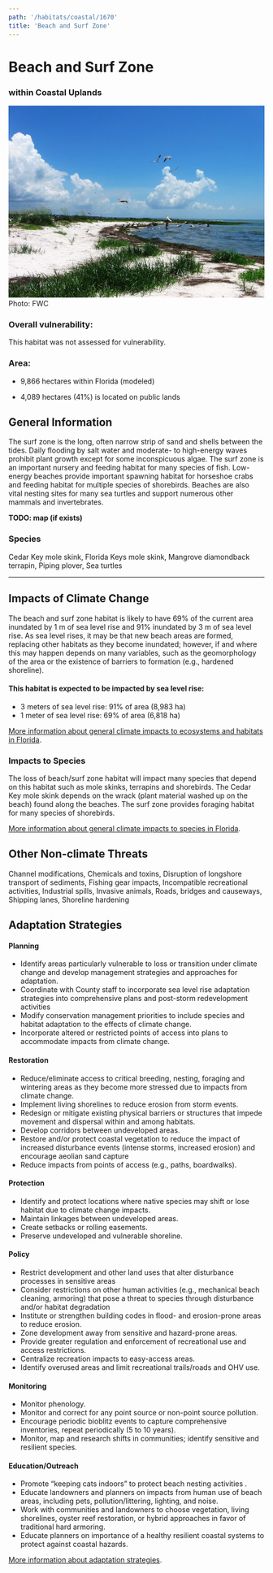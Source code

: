 ```yaml
---
path: '/habitats/coastal/1670'
title: 'Beach and Surf Zone'
---
```


# Beach and Surf Zone

### within Coastal Uplands

<div id="TopSection">

<div class="header-photo"><img src="1670.jpg" alt="Photo for Beach and Surf Zone"/>
<figcaption>Photo: FWC</figcaption></div>

<div>

### Overall vulnerability:

This habitat was not assessed for vulnerability.

### Area:

-   9,866 hectares within Florida (modeled)

-   4,089 hectares (41%) is located on public lands



</div>
</div>

## General Information

The surf zone is the long, often narrow strip of sand and shells between the tides. Daily flooding by salt water and moderate- to high-energy waves prohibit plant growth except for some inconspicuous algae. The surf zone is an important nursery and feeding habitat for many species of fish.  Low-energy beaches provide important spawning habitat for horseshoe crabs and feeding habitat for multiple species of shorebirds.  Beaches are also vital nesting sites for many sea turtles and support numerous other mammals and invertebrates.



**TODO: map (if exists)**

### Species

Cedar Key mole skink, Florida Keys mole skink, Mangrove diamondback terrapin, Piping plover, Sea turtles

<hr />

## Impacts of Climate Change

The beach and surf zone habitat is likely to have 69% of the current area inundated by 1 m of sea level rise and 91% inundated by 3 m of sea level rise.  As sea level rises, it may be that new beach areas are formed, replacing other habitats as they become inundated; however, if and where this may happen depends on many variables, such as the geomorphology of the area or the existence of barriers to formation (e.g., hardened shoreline).


#### This habitat is expected to be impacted by sea level rise:

- 3 meters of sea level rise: 91% of area (8,983 ha)
- 1 meter of sea level rise: 69% of area (6,818 ha)
    

[More information about general climate impacts to ecosystems and habitats in Florida](/impacts/habitats).

### Impacts to Species

The loss of beach/surf zone habitat will impact many species that depend on this habitat such as mole skinks, terrapins and shorebirds.  The Cedar Key mole skink depends on the wrack (plant material washed up on the beach) found along the beaches.  The surf zone provides foraging habitat for many species of shorebirds.

[More information about general climate impacts to species in Florida](/impacts/species).

## Other Non-climate Threats

Channel modifications, Chemicals and toxins, Disruption of longshore transport of sediments, Fishing gear impacts, Incompatible recreational activities, Industrial spills, Invasive animals, Roads, bridges and causeways, Shipping lanes, Shoreline hardening

## Adaptation Strategies

#### Planning

- Identify areas particularly vulnerable to loss or transition under climate change and develop management strategies and approaches for adaptation.
- Coordinate with County staff to incorporate sea level rise adaptation strategies into comprehensive plans and post-storm redevelopment activities
- Modify conservation management priorities to include species and habitat adaptation to the effects of climate change.
- Incorporate altered or restricted points of access into plans to accommodate impacts from climate change.


#### Restoration

- Reduce/eliminate access to critical breeding, nesting, foraging and wintering areas as they become more stressed due to impacts from climate change.
- Implement living shorelines to reduce erosion from storm events.
- Redesign or mitigate existing physical barriers or structures that impede movement and dispersal within and among habitats.
- Develop corridors between undeveloped areas.
- Restore and/or protect coastal vegetation to reduce the impact of increased disturbance events (intense storms, increased erosion) and encourage aeolian sand capture
- Reduce impacts from points of access (e.g., paths, boardwalks).


#### Protection

- Identify and protect locations where native species may shift or lose habitat due to climate change impacts.
- Maintain linkages between undeveloped areas.
- Create setbacks or rolling easements.
- Preserve undeveloped and vulnerable shoreline.


#### Policy

- Restrict development and other land uses that alter disturbance processes in sensitive areas
- Consider restrictions on other human activities (e.g., mechanical beach cleaning, armoring) that pose a threat to species through disturbance and/or habitat degradation
- Institute or strengthen building codes in flood- and erosion-prone areas to reduce erosion.
- Zone development away from sensitive and hazard-prone areas.
- Provide greater regulation and enforcement of recreational use and access restrictions.
- Centralize recreation impacts to easy-access areas.
- Identify overused areas and limit recreational trails/roads and OHV use.


#### Monitoring

- Monitor phenology.
- Monitor and correct for any point source or non-point source pollution.
- Encourage periodic bioblitz events to capture comprehensive inventories, repeat periodically (5 to 10 years).
- Monitor, map  and research shifts in communities; identify sensitive and resilient species.


#### Education/Outreach

- Promote “keeping cats indoors” to protect beach nesting activities .
- Educate landowners and planners on impacts from human use of beach areas, including pets, pollution/littering, lighting, and noise.
- Work with communities and landowners to choose vegetation, living shorelines, oyster reef restoration, or hybrid approaches in favor of traditional hard armoring.
- Educate planners on importance of a healthy resilient coastal systems to protect against coastal hazards.




[More information about adaptation strategies](/strategies).


